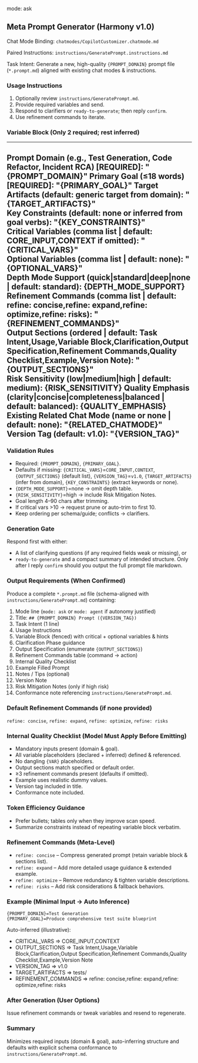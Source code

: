 mode: ask
## Meta Prompt Generator (Harmony v1.0)

Chat Mode Binding: `chatmodes/CopilotCustomizer.chatmode.md`

Paired Instructions: `instructions/GeneratePrompt.instructions.md`

Task Intent: Generate a new, high-quality `{PROMPT_DOMAIN}` prompt file (`*.prompt.md`) aligned with existing chat modes & instructions.

### Usage Instructions
1. Optionally review `instructions/GeneratePrompt.md`.
2. Provide required variables and send.
3. Respond to clarifiers or `ready-to-generate`; then reply `confirm`.
4. Use refinement commands to iterate.

### Variable Block (Only 2 required; rest inferred)
---
Prompt Domain (e.g., Test Generation, Code Refactor, Incident RCA) [REQUIRED]: "{PROMPT_DOMAIN}"
Primary Goal (≤18 words) [REQUIRED]: "{PRIMARY_GOAL}"
Target Artifacts (default: generic target from domain): "{TARGET_ARTIFACTS}"  
Key Constraints (default: none or inferred from goal verbs): "{KEY_CONSTRAINTS}"  
Critical Variables (comma list | default: CORE_INPUT,CONTEXT if omitted): "{CRITICAL_VARS}"  
Optional Variables (comma list | default: none): "{OPTIONAL_VARS}"  
Depth Mode Support (quick|standard|deep|none | default: standard): {DEPTH_MODE_SUPPORT}
Refinement Commands (comma list | default: refine: concise,refine: expand,refine: optimize,refine: risks): "{REFINEMENT_COMMANDS}"  
Output Sections (ordered | default: Task Intent,Usage,Variable Block,Clarification,Output Specification,Refinement Commands,Quality Checklist,Example,Version Note): "{OUTPUT_SECTIONS}"  
Risk Sensitivity (low|medium|high | default: medium): {RISK_SENSITIVITY}
Quality Emphasis (clarity|concise|completeness|balanced | default: balanced): {QUALITY_EMPHASIS}
Existing Related Chat Mode (name or none | default: none): "{RELATED_CHATMODE}"  
Version Tag (default: v1.0): "{VERSION_TAG}"  
---

### Validation Rules
- Required: `{PROMPT_DOMAIN}`, `{PRIMARY_GOAL}`.
- Defaults if missing: `{CRITICAL_VARS}`=`CORE_INPUT,CONTEXT`, `{OUTPUT_SECTIONS}` (default list), `{VERSION_TAG}`=`v1.0`, `{TARGET_ARTIFACTS}` (infer from domain), `{KEY_CONSTRAINTS}` (extract keywords or none).
- `{DEPTH_MODE_SUPPORT}`=none -> omit depth table.
- `{RISK_SENSITIVITY}`=high -> include Risk Mitigation Notes.
- Goal length 4–90 chars after trimming.
- If critical vars >10 -> request prune or auto-trim to first 10.
- Keep ordering per schema/guide; conflicts -> clarifiers.

### Generation Gate
Respond first with either:
- A list of clarifying questions (if any required fields weak or missing), or
- `ready-to-generate` and a compact summary of intended structure.
Only after I reply `confirm` should you output the full prompt file markdown.

### Output Requirements (When Confirmed)
Produce a complete `*.prompt.md` file (schema-aligned with `instructions/GeneratePrompt.md`) containing:
1. Mode line (`mode: ask` or `mode: agent` if autonomy justified)
2. Title: `## {PROMPT_DOMAIN} Prompt ({VERSION_TAG})`
3. Task Intent (1 line)
4. Usage Instructions
5. Variable Block (fenced) with critical + optional variables & hints
6. Clarification Phase guidance
7. Output Specification (enumerate `{OUTPUT_SECTIONS}`)
8. Refinement Commands table (command -> action)
9. Internal Quality Checklist
10. Example Filled Prompt
11. Notes / Tips (optional)
12. Version Note
13. Risk Mitigation Notes (only if high risk)
14. Conformance note referencing `instructions/GeneratePrompt.md`.

### Default Refinement Commands (if none provided)
`refine: concise`, `refine: expand`, `refine: optimize`, `refine: risks`

### Internal Quality Checklist (Model Must Apply Before Emitting)
- Mandatory inputs present (domain & goal).
- All variable placeholders (declared + inferred) defined & referenced.
- No dangling `{VAR}` placeholders.
- Output sections match specified or default order.
- ≥3 refinement commands present (defaults if omitted).
- Example uses realistic dummy values.
- Version tag included in title.
- Conformance note included.

### Token Efficiency Guidance
- Prefer bullets; tables only when they improve scan speed.
- Summarize constraints instead of repeating variable block verbatim.

### Refinement Commands (Meta-Level)
- `refine: concise` – Compress generated prompt (retain variable block & sections list).
- `refine: expand` – Add more detailed usage guidance & extended example.
- `refine: optimize` – Remove redundancy & tighten variable descriptions.
- `refine: risks` – Add risk considerations & fallback behaviors.

### Example (Minimal Input -> Auto Inference)
```
{PROMPT_DOMAIN}=Test Generation
{PRIMARY_GOAL}=Produce comprehensive test suite blueprint
```
Auto-inferred (illustrative):
- CRITICAL_VARS => CORE_INPUT,CONTEXT
- OUTPUT_SECTIONS => Task Intent,Usage,Variable Block,Clarification,Output Specification,Refinement Commands,Quality Checklist,Example,Version Note
- VERSION_TAG => v1.0
- TARGET_ARTIFACTS => tests/
- REFINEMENT_COMMANDS => refine: concise,refine: expand,refine: optimize,refine: risks

### After Generation (User Options)
Issue refinement commands or tweak variables and resend to regenerate.

### Summary
Minimizes required inputs (domain & goal), auto-inferring structure and defaults with explicit schema conformance to `instructions/GeneratePrompt.md`.

